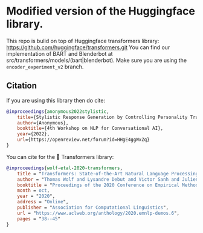 # Modified version of the Huggingface library. 
This repo is bulid on top of Huggingface transformers library: https://github.com/huggingface/transformers.git
You can find our implementation of BART and Blenderbot at src/transformers/models/(bart|blenderbot). Make sure you are using the `encoder_experiment_v2` branch.

## Citation
If you are using this library then do cite: 
```bibtex
@inproceedings{anonymous2022stylistic,
    title={Stylistic Response Generation by Controlling Personality Traits and Intent},
    author={Anonymous},
    booktitle={4th Workshop on NLP for Conversational AI},
    year={2022},
    url={https://openreview.net/forum?id=HHgE4ggWxZq}
}
```
You can cite for the 🤗 Transformers library:
```bibtex
@inproceedings{wolf-etal-2020-transformers,
    title = "Transformers: State-of-the-Art Natural Language Processing",
    author = "Thomas Wolf and Lysandre Debut and Victor Sanh and Julien Chaumond and Clement Delangue and Anthony Moi and Pierric Cistac and Tim Rault and Rémi Louf and Morgan Funtowicz and Joe Davison and Sam Shleifer and Patrick von Platen and Clara Ma and Yacine Jernite and Julien Plu and Canwen Xu and Teven Le Scao and Sylvain Gugger and Mariama Drame and Quentin Lhoest and Alexander M. Rush",
    booktitle = "Proceedings of the 2020 Conference on Empirical Methods in Natural Language Processing: System Demonstrations",
    month = oct,
    year = "2020",
    address = "Online",
    publisher = "Association for Computational Linguistics",
    url = "https://www.aclweb.org/anthology/2020.emnlp-demos.6",
    pages = "38--45"
}
```
